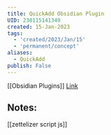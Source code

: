 ```yaml
---
title: QuickAdd Obsidian Plugin
UID: 230115141349
created: 15-Jan-2023
tags:
  - 'created/2023/Jan/15'
  - 'permanent/concept'
aliases:
  - QuickAdd
publish: False
---
```

[[Obsidian Plugins]]
[Link](obsidian://show-plugin?id=quickadd)

## Notes:

[[zettelizer script js]]

